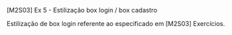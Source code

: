 [M2S03] Ex 5 - Estilização box login / box cadastro

Estilização de box login referente ao especificado em [M2S03] Exercícios.
